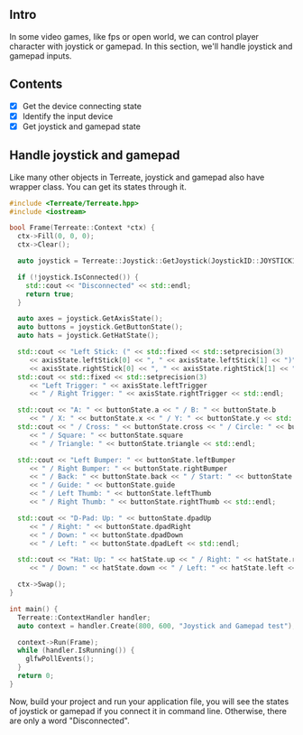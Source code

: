 ## Intro
In some video games, like fps or open world, we can control player character with joystick or gamepad. In this section, we'll handle joystick and gamepad inputs.

## Contents
- [x] Get the device connecting state
- [x] Identify the input device
- [x] Get joystick and gamepad state

## Handle joystick and gamepad
Like many other objects in Terreate, joystick and gamepad also have wrapper class. You can get its states through it.
```cpp
#include <Terreate/Terreate.hpp>
#include <iostream>

bool Frame(Terreate::Context *ctx) {
  ctx->Fill(0, 0, 0);
  ctx->Clear();

  auto joystick = Terreate::Joystick::GetJoystick(JoystickID::JOYSTICK1);

  if (!joystick.IsConnected()) {
    std::cout << "Disconnected" << std::endl;
    return true;
  }

  auto axes = joystick.GetAxisState();
  auto buttons = joystick.GetButtonState();
  auto hats = joystick.GetHatState();

  std::cout << "Left Stick: (" << std::fixed << std::setprecision(3)
     << axisState.leftStick[0] << ", " << axisState.leftStick[1] << ")" << " / Right Stick: (" << std::fixed << std::setprecision(3)
     << axisState.rightStick[0] << ", " << axisState.rightStick[1] << ")" << std::endl;
  std::cout << std::fixed << std::setprecision(3)
     << "Left Trigger: " << axisState.leftTrigger
     << " / Right Trigger: " << axisState.rightTrigger << std::endl;

  std::cout << "A: " << buttonState.a << " / B: " << buttonState.b
     << " / X: " << buttonState.x << " / Y: " << buttonState.y << std::endl;
  std::cout << " / Cross: " << buttonState.cross << " / Circle: " << buttonState.circle
     << " / Square: " << buttonState.square
     << " / Triangle: " << buttonState.triangle << std::endl;

  std::cout << "Left Bumper: " << buttonState.leftBumper
     << " / Right Bumper: " << buttonState.rightBumper
     << " / Back: " << buttonState.back << " / Start: " << buttonState.start
     << " / Guide: " << buttonState.guide
     << " / Left Thumb: " << buttonState.leftThumb
     << " / Right Thumb: " << buttonState.rightThumb << std::endl;

  std::cout << "D-Pad: Up: " << buttonState.dpadUp
     << " / Right: " << buttonState.dpadRight
     << " / Down: " << buttonState.dpadDown
     << " / Left: " << buttonState.dpadLeft << std::endl;

  std::cout << "Hat: Up: " << hatState.up << " / Right: " << hatState.right
     << " / Down: " << hatState.down << " / Left: " << hatState.left << std::endl;

  ctx->Swap();
}

int main() {
  Terreate::ContextHandler handler;
  auto context = handler.Create(800, 600, "Joystick and Gamepad test");

  context->Run(Frame);
  while (handler.IsRunning()) {
    glfwPollEvents();
  }
  return 0;
}
```
Now, build your project and run your application file, you will see the states of joystick or gamepad if you connect it in command line. Otherwise, there are only a word "Disconnected".
